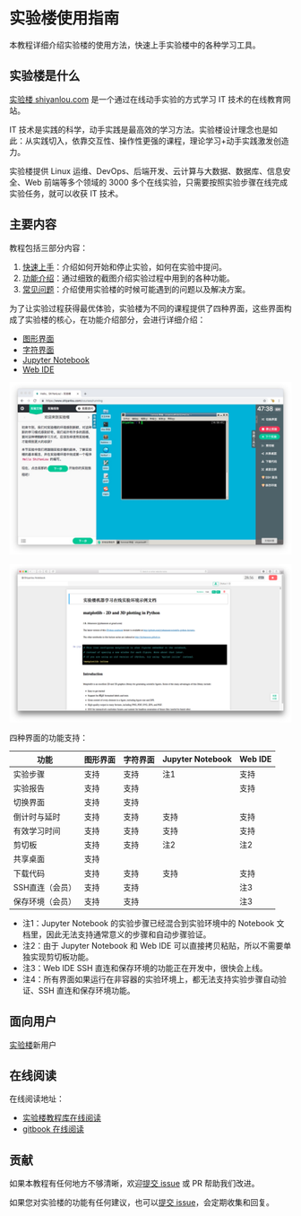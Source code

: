 # 实验楼使用指南

本教程详细介绍实验楼的使用方法，快速上手实验楼中的各种学习工具。

## 实验楼是什么

[实验楼 shiyanlou.com](https://www.shiyanlou.com) 是一个通过在线动手实验的方式学习 IT 技术的在线教育网站。

IT 技术是实践的科学，动手实践是最高效的学习方法。实验楼设计理念也是如此：从实践切入，依靠交互性、操作性更强的课程，理论学习+动手实践激发创造力。

实验楼提供 Linux 运维、DevOps、后端开发、云计算与大数据、数据库、信息安全、Web 前端等多个领域的 3000 多个在线实验，只需要按照实验步骤在线完成实验任务，就可以收获 IT 技术。

## 主要内容

教程包括三部分内容：

1. [快速上手](quickstart/README.md)：介绍如何开始和停止实验，如何在实验中提问。
2. [功能介绍](feature/README.md)：通过细致的截图介绍实验过程中用到的各种功能。
3. [常见问题](FAQ.md)：介绍使用实验楼的时候可能遇到的问题以及解决方案。

为了让实验过程获得最优体验，实验楼为不同的课程提供了四种界面，这些界面构成了实验楼的核心，在功能介绍部分，会进行详细介绍：

* [图形界面](feature/desktop.md)
* [字符界面](feature/terminal.md)
* [Jupyter Notebook](feature/notebook.md)
* [Web IDE](feature/webide.md)

![desktop](images/desktopui.jpg)

![notebook](images/notebook.png)

四种界面的功能支持：

|功能|图形界面|字符界面|Jupyter Notebook|Web IDE|
|---|---|---|---|---|
|实验步骤|支持|支持|注1|支持|
|实验报告|支持|支持||支持|
|切换界面|支持|支持|||
|倒计时与延时|支持|支持|支持|支持|
|有效学习时间|支持|支持|支持|支持|
|剪切板|支持|支持|注2|注2|
|共享桌面|支持||||
|下载代码|支持|支持|支持|支持|
|SSH直连（会员）|支持|支持||注3|
|保存环境（会员）|支持|支持||注3|

* 注1：Jupyter Notebook 的实验步骤已经混合到实验环境中的 Notebook 文档里，因此无法支持通常意义的步骤和自动步骤验证。
* 注2：由于 Jupyter Notebook 和 Web IDE 可以直接拷贝粘贴，所以不需要单独实现剪切板功能。
* 注3：Web IDE SSH 直连和保存环境的功能正在开发中，很快会上线。
* 注4：所有界面如果运行在非容器的实验环境上，都无法支持实验步骤自动验证、SSH 直连和保存环境功能。

## 面向用户

[实验楼](https://www.shiyanlou.com)新用户

## 在线阅读

在线阅读地址：

* [实验楼教程库在线阅读](TODO)
* [gitbook 在线阅读](TODO)

## 贡献

如果本教程有任何地方不够清晰，欢迎[提交 issue](https://github.com/shiyanlou/shiyanlou-docs/issues) 或 PR 帮助我们改进。

如果您对实验楼的功能有任何建议，也可以[提交 issue](https://github.com/shiyanlou/shiyanlou-docs/issues)，会定期收集和回复。
